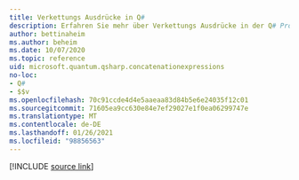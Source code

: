 ```yaml
---
title: Verkettungs Ausdrücke in Q#
description: Erfahren Sie mehr über Verkettungs Ausdrücke in der Q# Programmiersprache.
author: bettinaheim
ms.author: beheim
ms.date: 10/07/2020
ms.topic: reference
uid: microsoft.quantum.qsharp.concatenationexpressions
no-loc:
- Q#
- $$v
ms.openlocfilehash: 70c91ccde4d4e5aaeaa83d84b5e6e24035f12c01
ms.sourcegitcommit: 71605ea9cc630e84e7ef29027e1f0ea06299747e
ms.translationtype: MT
ms.contentlocale: de-DE
ms.lasthandoff: 01/26/2021
ms.locfileid: "98856563"
---
```

<!---
# Concatenation expressions in Q#
-->

[!INCLUDE [source link](~/includes/qsharp-language/Specifications/Language/3_Expressions/Concatentation.md)]


